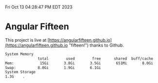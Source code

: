 Fri Oct 13 04:28:47 PM EDT 2023

# Angular Fifteen


This project is live at [https://angularfifteen.github.io](https://angularfifteen.github.io "fifteen!") thanks to Github.

```bash
System Memory
               total        used        free      shared  buff/cache   available
Mem:            15Gi       3.8Gi       3.5Gi       651Mi       8.0Gi        10Gi
Swap:          8.0Gi       1.9Gi       6.1Gi
System Storage
1.3G	.
```
